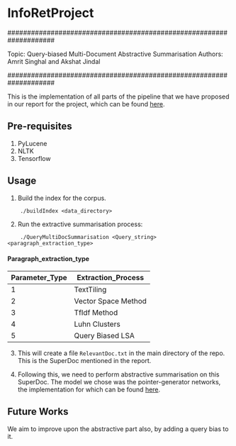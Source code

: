 # InfoRetProject

####################################################################

Topic: Query-biased Multi-Document Abstractive Summarisation
Authors: Amrit Singhal and Akshat Jindal

####################################################################

This is the implementation of all parts of the pipeline that we have proposed in our report for the project, which can be found [here](http://home.iitk.ac.in/~amrits/InfoRet_Report.pdf).

## Pre-requisites

1. PyLucene
2. NLTK
3. Tensorflow

## Usage

1. Build the index for the corpus. 
```
	./buildIndex <data_directory>
```

2. Run the extractive summarisation process:
```
	./QueryMultiDocSummarisation <Query_string> <paragraph_extraction_type> 
```

#### Paragraph_extraction_type

| Parameter_Type | Extraction_Process | 
|---|---|
| 1 | TextTiling |
| 2 | Vector Space Method |
| 3 | TfIdf Method |
| 4 | Luhn Clusters |
| 5 | Query Biased LSA |

3. This will create a file `RelevantDoc.txt` in the main directory of the repo. This is the SuperDoc mentioned in the report. 

4. Following this, we need to perform abstractive summarisation on this SuperDoc. The model we chose was the pointer-generator networks, the implementation for which can be found [here](https://github.com/abisee/pointer-generator).

## Future Works

We aim to improve upon the abstractive part also, by adding a query bias to it. 